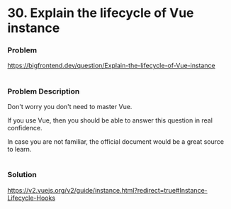 # 30. Explain the lifecycle of Vue instance

### Problem

https://bigfrontend.dev/question/Explain-the-lifecycle-of-Vue-instance

#

### Problem Description

Don't worry you don't need to master Vue.

If you use Vue, then you should be able to answer this question in real confidence.

In case you are not familiar, the official document would be a great source to learn.

#

### Solution

https://v2.vuejs.org/v2/guide/instance.html?redirect=true#Instance-Lifecycle-Hooks
